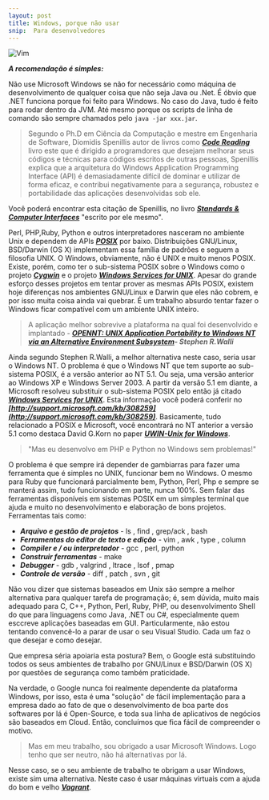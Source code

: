 ```yaml
---
layout: post
title: Windows, porque não usar
snip:  Para desenvolvedores
---
```


![Vim](http://cdn.instantshift.com/media/uploads/2013/04/universal-mobile-site-design-flaw.jpg)

***A recomendação é simples:*** 

Não use Microsoft Windows se não for necessário como máquina de desenvolvimento de qualquer coisa que não seja Java ou .Net. É óbvio que .NET funciona porque foi feito para Windows. No caso do Java, tudo é feito para rodar dentro da JVM. Até mesmo porque os scripts de linha de comando são sempre chamados pelo ```java -jar xxx.jar```.

> Segundo o Ph.D em Ciência da Computação e mestre em Engenharia de Software, Diomidis Spenillis autor de livros como ***[Code Reading](http://www.amazon.com/Code-Reading-Open-Source-Perspective/dp/0201799405)*** livro este que é dirigido a programdores que desejam melhorar seus códigos e técnicas para códigos escritos de outras pessoas, Spenillis explica que a arquitetura do Windows Application Programming Interface (API) é demasiadamente difícil de dominar e utilizar de forma eficaz, e contribui negativamente para a segurança, robustez e portabilidade das aplicações desenvolvidas sob ele.

Você poderá encontrar esta citação de Spenillis, no livro ***[Standards & Computer Interfaces](http://www.sciencedirect.com/science/article/pii/S0920548998000129)*** "escrito por ele mesmo".

Perl, PHP,Ruby, Python e outros interpretadores nasceram no ambiente Unix e dependem de APIs ***[POSIX](http://en.wikipedia.org/wiki/POSIX)*** por baixo. Distribuições GNU/Linux, BSD/Darwin (OS X) implementam essa família de padrões e seguem a filosofia UNIX. O Windows, obviamente, não é UNIX e muito menos POSIX. Existe, porém, como ter o sub-sistema POSIX sobre o Windows como o projeto ***[Cygwin](https://www.cygwin.com/)*** e o projeto ***[Windows Services for UNIX](http://www.microsoft.com/en-us/download/details.aspx?id=274)***. Apesar do grande esforço desses projetos em tentar prover as mesmas APIs POSIX, existem hoje diferenças nos ambientes GNU/Linux e Darwin que eles não cobrem, e por isso muita coisa ainda vai quebrar. É um trabalho absurdo tentar fazer o Windows ficar compatível com um ambiente UNIX inteiro. 

> A aplicação melhor sobrevive a plataforma na qual foi desenvolvido e implantado - ***[OPENNT: UNIX Application Portability to Windows NT via an Alternative Environment Subsystem](https://www.usenix.org/legacy/publications/library/proceedings/usenix-nt97/full_papers/walli/walli.pdf)- Stephen R.Walli***

Ainda segundo Stephen R.Walli, a melhor alternativa neste caso, seria usar o Windows NT. O problema é que o Windows NT que tem suporte ao sub-sistema POSIX, é a versão anterior ao NT 5.1. Ou seja, uma versão anterior ao Windows XP e Windows Server 2003. A partir da versão 5.1 em diante, a Microsoft resolveu substituir o sub-sistema POSIX pelo então já citado ***[Windows Services for UNIX](http://www.microsoft.com/en-us/download/details.aspx?id=274)***. Esta informação você poderá conferir no ***[http://support.microsoft.com/kb/308259](http://support.microsoft.com/kb/308259)***. Basicamente, tudo relacionado a POSIX e Microsoft, você encontrará no NT anterior a versão 5.1 como destaca David G.Korn no paper ***[UWIN-Unix for Windows](https://www.usenix.org/legacy/publications/library/proceedings/usenix-nt97/full_papers/korn/korn.pdf)***.

> "Mas eu desenvolvo em PHP e Python no Windows sem problemas!"

O problema é que sempre irá depender de gambiarras para fazer uma ferramenta que é simples no UNIX, funcionar bem no Windows. O mesmo para Ruby que funcionará parcialmente bem, Python, Perl, Php e sempre se manterá assim, tudo funcionando em parte, nunca 100%. Sem falar das ferramentas disponíveis em sistemas POSIX em um simples terminal que ajuda e muito no desenvolvimento e elaboração de bons projetos. Ferramentas tais como:

* ***Arquivo e gestão de projetos*** - ls , find , grep/ack , bash
* ***Ferramentas do editor de texto e edição*** - vim , awk , type , column
* ***Compiler e / ou interpretador*** - gcc , perl, python
* ***Construir ferramentas*** - make
* ***Debugger*** - gdb , valgrind , ltrace , lsof , pmap
* ***Controle de versão*** - diff , patch , svn , git

Não vou dizer que sistemas baseados em Unix são sempre a melhor alternativa para qualquer tarefa de programação; é, sem dúvida, muito mais adequado para C, C++, Python, Perl, Ruby, PHP, ou desenvolvimento Shell do que para linguagens como Java, .NET ou C#, especialmente quem esccreve aplicações baseadas em GUI. Particularmente, não estou tentando convencê-lo a parar de usar o seu Visual Studio. Cada um faz o que desejar e como desejar.

Que empresa séria apoiaria esta postura? Bem, o Google está substituindo todos os seus ambientes de trabalho por GNU/Linux e BSD/Darwin (OS X) por questões de segurança como também praticidade.

 Na verdade, o Google nunca foi realmente dependente da plataforma Windows, por isso, esta é uma "solução" de fácil implementação para a empresa dado ao fato de que o desenvolvimento de boa parte dos softwares por lá é Open-Source, e toda sua linha de aplicativos de negócios são baseados em Cloud. Então, concluímos que fica fácil de compreender o motivo. 

> Mas em meu trabalho, sou obrigado a usar Microsoft Windows. Logo tenho que ser neutro, não há alternativas por lá.


Nesse caso, se o seu ambiente de trabalho te obrigam a usar Windows, existe sim uma alternativa. Neste caso é usar máquinas virtuais com a ajuda do bom e velho ***[Vagrant](https://www.vagrantup.com/)***.



